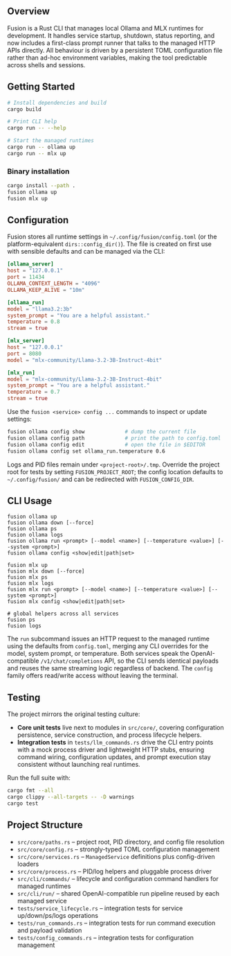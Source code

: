 ## Overview

Fusion is a Rust CLI that manages local Ollama and MLX runtimes for development. It handles service
startup, shutdown, status reporting, and now includes a first-class prompt runner that talks to the
managed HTTP APIs directly. All behaviour is driven by a persistent TOML configuration file rather
than ad-hoc environment variables, making the tool predictable across shells and sessions.

## Getting Started

```bash
# Install dependencies and build
cargo build

# Print CLI help
cargo run -- --help

# Start the managed runtimes
cargo run -- ollama up
cargo run -- mlx up
```

### Binary installation

```bash
cargo install --path .
fusion ollama up
fusion mlx up
```

## Configuration

Fusion stores all runtime settings in `~/.config/fusion/config.toml` (or the platform-equivalent
`dirs::config_dir()`). The file is created on first use with sensible defaults and can be managed
via the CLI:

```toml
[ollama_server]
host = "127.0.0.1"
port = 11434
OLLAMA_CONTEXT_LENGTH = "4096"
OLLAMA_KEEP_ALIVE = "10m"

[ollama_run]
model = "llama3.2:3b"
system_prompt = "You are a helpful assistant."
temperature = 0.8
stream = true

[mlx_server]
host = "127.0.0.1"
port = 8080
model = "mlx-community/Llama-3.2-3B-Instruct-4bit"

[mlx_run]
model = "mlx-community/Llama-3.2-3B-Instruct-4bit"
system_prompt = "You are a helpful assistant."
temperature = 0.7
stream = true
```

Use the `fusion <service> config ...` commands to inspect or update settings:

```bash
fusion ollama config show             # dump the current file
fusion ollama config path             # print the path to config.toml
fusion ollama config edit             # open the file in $EDITOR
fusion ollama config set ollama_run.temperature 0.6
```

Logs and PID files remain under `<project-root>/.tmp`. Override the project root for tests by
setting `FUSION_PROJECT_ROOT`; the config location defaults to `~/.config/fusion/` and can be
redirected with `FUSION_CONFIG_DIR`.

## CLI Usage

```text
fusion ollama up
fusion ollama down [--force]
fusion ollama ps
fusion ollama logs
fusion ollama run <prompt> [--model <name>] [--temperature <value>] [--system <prompt>]
fusion ollama config <show|edit|path|set>

fusion mlx up
fusion mlx down [--force]
fusion mlx ps
fusion mlx logs
fusion mlx run <prompt> [--model <name>] [--temperature <value>] [--system <prompt>]
fusion mlx config <show|edit|path|set>

# global helpers across all services
fusion ps
fusion logs
```

The `run` subcommand issues an HTTP request to the managed runtime using the defaults from
`config.toml`, merging any CLI overrides for the model, system prompt, or temperature. Both
services speak the OpenAI-compatible `/v1/chat/completions` API, so the CLI sends identical payloads
and reuses the same streaming logic regardless of backend. The `config` family offers read/write
access without leaving the terminal.

## Testing

The project mirrors the original testing culture:

- **Core unit tests** live next to modules in `src/core/`, covering configuration persistence,
  service construction, and process lifecycle helpers.
- **Integration tests** in `tests/llm_commands.rs` drive the CLI entry points with a mock process
  driver and lightweight HTTP stubs, ensuring command wiring, configuration updates, and prompt
  execution stay consistent without launching real runtimes.

Run the full suite with:

```bash
cargo fmt --all
cargo clippy --all-targets -- -D warnings
cargo test
```

## Project Structure

- `src/core/paths.rs` – project root, PID directory, and config file resolution
- `src/core/config.rs` – strongly-typed TOML configuration management
- `src/core/services.rs` – `ManagedService` definitions plus config-driven loaders
- `src/core/process.rs` – PID/log helpers and pluggable process driver
- `src/cli/commands/` – lifecycle and configuration command handlers for managed runtimes
- `src/cli/run/` – shared OpenAI-compatible run pipeline reused by each managed service
- `tests/service_lifecycle.rs` – integration tests for service up/down/ps/logs operations
- `tests/run_commands.rs` – integration tests for run command execution and payload validation
- `tests/config_commands.rs` – integration tests for configuration management
